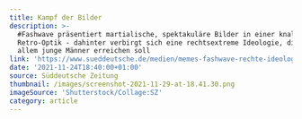 ```yaml
---
title: Kampf der Bilder
description: >-
  #Fashwave präsentiert martialische, spektakuläre Bilder in einer knalligen
  Retro-Optik - dahinter verbirgt sich eine rechtsextreme Ideologie, die vor
  allem junge Männer erreichen soll
link: 'https://www.sueddeutsche.de/medien/memes-fashwave-rechte-ideologie-1.5472372'
date: '2021-11-24T18:40:00+01:00'
source: Süddeutsche Zeitung
thumbnail: /images/screenshot-2021-11-29-at-18.41.30.png
imageSource: 'Shutterstock/Collage:SZ'
category: article
---
```



